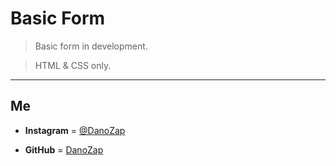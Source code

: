 # Basic Form

> Basic form in development.

> HTML & CSS only.

___

## Me

* **Instagram** = [@DanoZap](https://instagram.com/DanoZap)

* **GitHub** = [DanoZap](https://github.com/DanoZap)
